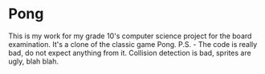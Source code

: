 # Pong
This is my work for my grade 10's computer science project for the board examination.
It's a clone of the classic game Pong.
P.S. - The code is really bad, do not expect anything from it. Collision detection is bad, sprites are ugly, blah blah.
